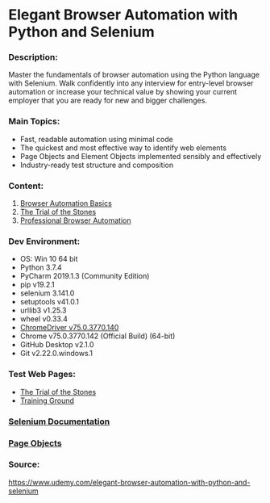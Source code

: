 # Elegant Browser Automation with Python and Selenium

### Description:<br/>
Master the fundamentals of browser automation using the Python language with Selenium. Walk confidently into any interview for entry-level browser automation or increase your technical value by showing your current employer that you are ready for new and bigger challenges.

### Main Topics:<br/>
- Fast, readable automation using minimal code<br/>
- The quickest and most effective way to identify web elements<br/>
- Page Objects and Element Objects implemented sensibly and effectively<br/>
- Industry-ready test structure and composition<br/>

### Content:<br/>

1. [Browser Automation Basics](https://github.com/ikostan/ElegantBrowserAutomationWithPythonAndSelenium/tree/master/browser_automation_basics)
2. [The Trial of the Stones](https://github.com/ikostan/ElegantBrowserAutomationWithPythonAndSelenium/tree/master/trial_of_the_stones)
3. [Professional Browser Automation](https://github.com/ikostan/ElegantBrowserAutomationWithPythonAndSelenium/tree/master/professional_browser_automation)

### Dev Environment:<br/>
- OS: Win 10 64 bit<br/>
- Python 3.7.4<br/>
- PyCharm 2019.1.3 (Community Edition)<br/>
- pip v19.2.1<br/>
- selenium 3.141.0<br/>
- setuptools v41.0.1<br/>
- urllib3 v1.25.3<br/>
- wheel v0.33.4<br/>
- [ChromeDriver v75.0.3770.140](https://chromedriver.storage.googleapis.com/index.html?path=75.0.3770.140/)<br/>
- Chrome v75.0.3770.142 (Official Build) (64-bit)<br/>
- GitHub Desktop v2.1.0<br/>
- Git v2.22.0.windows.1<br/>

### Test Web Pages:<br/>
- [The Trial of the Stones](https://techstepacademy.com/trial-of-the-stones)<br/>
- [Training Ground](https://techstepacademy.com/training-ground)<br/>

### [Selenium Documentation](https://seleniumhq.github.io/selenium/docs/api/py/api.html)
### [Page Objects](https://selenium-python.readthedocs.io/page-objects.html)

### Source:<br/>
https://www.udemy.com/elegant-browser-automation-with-python-and-selenium
